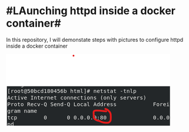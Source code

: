 #LAunching httpd inside a docker container#
===========================================
In this repository, I will demonstate steps with pictures to configure httpd inside a docker container

![](images/10.png)

